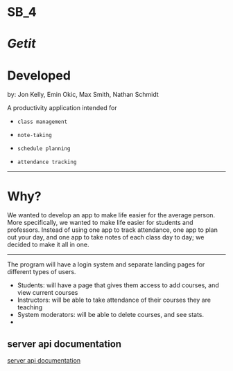 # SB_4
# *Getit*

# Developed 
by: Jon Kelly, Emin Okic, Max Smith, Nathan Schmidt


A productivity application intended for 
*     class management 
*     note-taking
*     schedule planning
*     attendance tracking
****
# Why?
We wanted to develop an app to make life easier for the average person. More specifically, we wanted to make life easier for students and professors.
Instead of using one app to track attendance, one app to plan out your day, and one app to take notes of each class day to day; we decided to make it all in one.
****

The program will have a login system and separate landing pages for different types of users. 
* Students: will have a page that gives them access to add courses, and view current courses 
* Instructors: will be able to take attendance of their courses they are teaching
* System moderators: will be able to delete courses, and see stats. 
* 

## server api documentation
[server api documentation](https://documenter.getpostman.com/view/7815111/SzKSSeaH?version=latest)